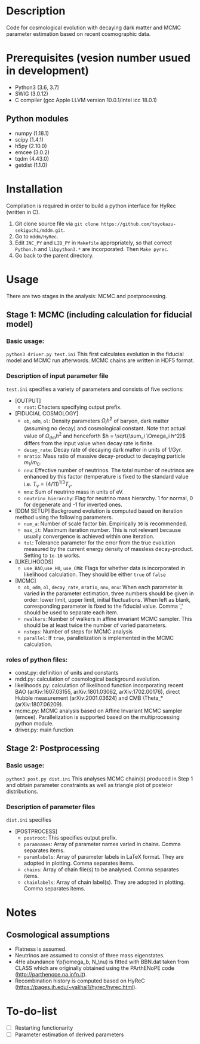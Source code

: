 # Description
Code for cosmological evolution with decaying dark matter and MCMC parameter estimation based on recent cosmographic data.

# Prerequisites (vesion number usued in development)
* Python3 (3.6, 3.7)
* SWIG (3.0.12)
* C compiler (gcc Apple LLVM version 10.0.1/Intel icc 18.0.1)

## Python modules
* numpy (1.18.1)
* scipy (1.4.1)
* h5py (2.10.0)
* emcee (3.0.2)
* tqdm (4.43.0)
* getdist (1.1.0)

# Installation
Compilation is required in order to build a python interface for HyRec (written in C).
1. Git clone source file via `git clone https://github.com/toyokazu-sekiguchi/mddm.git`.
2. Go to `mddm/HyRec`.
3. Edit `INC_PY` and `LIB_PY` in `Makefile` appropriately, so that correct `Python.h` and `libpython3.*` are incorporated. Then `Make pyrec`.
4. Go back to the parent directory. 

# Usage
There are two stages in the analysis: MCMC and postprocessing.

## Stage 1: MCMC (including calculation for fiducial model)

### Basic usage:
`python3 driver.py test.ini`
This first calculates evolution in the fiducial model and MCMC run afterwords. MCMC chains are written in HDF5 format.

### Description of input parameter file
`test.ini` specifies a variety of parameters and consists of five sections:
* [OUTPUT]
  - `root`: Chacters specifying output prefix.
* [FIDUCIAL COSMOLOGY]
  - `ob`, `odm`, `ol`: Density parameters $\Omega_i h^2$ of baryon, dark matter (assuming no decay) and cosmological constant. Note that actual value of $\Omega_{dm} h^2$ and henceforth $h = \sqrt{\sum_i \Omega_i h^2}$ differs from the input value when decay rate is finite.
  - `decay_rate`: Decay rate of decaying dark matter in units of 1/Gyr.
  - `mratio`: Mass ratio of massive decay-product to decaying particle $m_1/m_0$.
  - `nnu`: Effective number of neutrinos. The total number of neutrinos are enhanced by this factor (temperature is fixed to the standard value i.e. $T_\nu = (4/11)^{1/3} T_\gamma$.
  - `mnu`: Sum of neutrino mass in units of eV.
  - `neutrino_hierarchy`: Flag for neutrino mass hierarchy. 1 for normal, 0 for degenerate and -1 for inverted ones.
* [DDM SETUP]
Background evolution is computed based on iteration method using the following parameters.
  - `num_a`: Number of scale factor bin. Empirically `30` is recommended.  
  - `max_it`: Maximum iteration number. This is not relevant because usually convergence is achieved within one iteration.
  - `tol`: Tolerance parameter for the error from the true evolution measured by the current energy density of massless decay-product. Setting to `1e-10` works.
* [LIKELIHOODS]
  - `use_BAO`,`use_H0`, `use_CMB`: Flags for whether data is incorporated in likelihood calculation. They should be either `true` of `false`
* [MCMC]
  - `ob`, `odm`, `ol`, `decay_rate`, `mratio`, `nnu`, `mnu`: When each parameter is varied in the parameter estimation, three numbers should be given in order: lower limit, upper limit, initial fluctuations. When left as blank, corresponding parameter is fixed to the fiducial value. Comma ',' should be used to separate each item.
  - `nwalkers`: Number of walkers in affine invariant MCMC sampler. This should be at least twice the number of varied parameters.
  - `nsteps`: Number of steps for MCMC analysis
  - `parallel`: If `true`, parallelization is implemented in the MCMC calculation.

### roles of python files:
* const.py: definition of units and constants
* mdd.py: calculation of cosmological background evolution. 
* likelihoods.py: calculation of likelihood function incorporating recent BAO (arXiv:1607.03155, arXiv:1801.03062, arXiv:1702.00176), direct Hubble measurement (arXiv:2001.03624) and CMB \Theta_* (arXiv:1807.06209).
* mcmc.py: MCMC analysis based on Affine Invariant MCMC sampler (emcee). Parallelization is supported based on the multiprocessing python module.
* driver.py: main function

## Stage 2: Postprocessing

### Basic usage:
`python3 post.py dist.ini`
This analyses MCMC chain(s) produced in Step 1 and obtain parameter constraints as well as triangle plot of posteior distributions.

### Description of parameter files
`dist.ini` specifies 
* [POSTPROCESS]
  - `postroot`: This specifies output prefix.
  - `paramnames`: Array of parameter names varied in chains. Comma separates items.
  - `paramlabels`: Array of parameter labels in LaTeX format. They are adopted in plotting. Comma separates items.
  - `chains`: Array of chain file(s) to be analysed. Comma separates items.
  - `chainlabels`: Array of chain label(s). They are adopted in plotting. Comma separates items.
  
# Notes
## Cosmological assumptions
* Flatness is assumed.
* Neutrinos are assumed to consist of three mass eigenstates.
* 4He abundance Yp(\omega_b, N_\nu) is fitted with BBN.dat taken from CLASS which are originally obtained using the PArthENoPE code (http://parthenope.na.infn.it).
* Recombination history is computed based on HyReC (https://pages.jh.edu/~yalihai1/hyrec/hyrec.html).

# To-do-list 
- [ ] Restarting functionarity
- [ ] Parameter estimation of derived parameters
